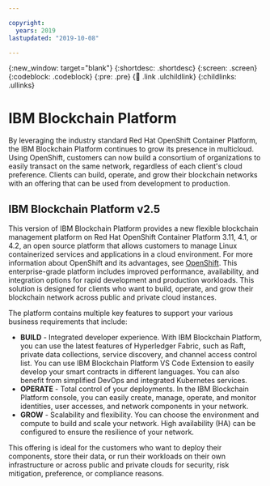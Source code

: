 ```yaml
---

copyright:
  years: 2019
lastupdated: "2019-10-08"

---
```


{:new_window: target="blank"}
{:shortdesc: .shortdesc}
{:screen: .screen}
{:codeblock: .codeblock}
{:pre: .pre}
{:child: .link .ulchildlink}
{:childlinks: .ullinks}


# IBM Blockchain Platform

By leveraging the industry standard Red Hat OpenShift Container Platform, the IBM Blockchain Platform continues to grow its presence in multicloud. Using OpenShift, customers can now build a consortium of organizations to easily transact on the same network, regardless of each client's cloud preference. Clients can build, operate, and grow their blockchain networks with an offering that can be used from development to production.

## IBM Blockchain Platform v2.5

This version of IBM Blockchain Platform provides a new flexible blockchain management platform on Red Hat OpenShift Container Platform 3.11, 4.1, or 4.2, an open source platform that allows customers to manage Linux containerized services and applications in a cloud environment. For more information about OpenShift and its advantages, see [OpenShift](https://www.openshift.com/). This enterprise-grade platform includes improved performance, availability, and integration options for rapid development and production workloads. This solution is designed for clients who want to build, operate, and grow their blockchain network across public and private cloud instances.

The platform contains multiple key features to support your various business requirements that include:
- **BUILD** - Integrated developer experience. With IBM Blockchain Platform, you can use the latest features of Hyperledger Fabric, such as Raft, private data collections, service discovery, and channel access control list. You can use IBM Blockchain Platform VS Code Extension to easily develop your smart contracts in different languages. You can also benefit from simplified DevOps and integrated Kubernetes services.
- **OPERATE** - Total control of your deployments. In the IBM Blockchain Platform console, you can easily create, manage, operate, and monitor identities, user accesses, and network components in your network.
- **GROW** - Scalability and flexibility. You can choose the environment and compute to build and scale your network. High availability (HA) can be configured to ensure the resilience of your network.



This offering is ideal for the customers who want to deploy their components, store their data, or run their workloads on their own infrastructure or across public and private clouds for security, risk mitigation, preference, or compliance reasons.
